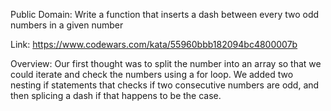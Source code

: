 Public Domain: Write a function that inserts a dash between every two odd numbers in a given number

Link: https://www.codewars.com/kata/55960bbb182094bc4800007b

Overview: Our first thought was to split the number into an array so that we could iterate and check the numbers using a for loop. We added two nesting if statements that checks if two consecutive numbers are odd, and then splicing a dash if that happens to be the case.